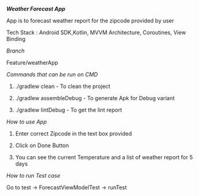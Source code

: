 *<b>Weather Forecast App</b>*

App is to forecast weather report for the zipcode provided by user

Tech Stack : Android SDK,Kotlin, MVVM Architecture, Coroutines, View Binding

*Branch*

Feature/weatherApp

*Commands that can be run on CMD*

1. ./gradlew clean - To clean the project

2. ./gradlew assembleDebug - To generate Apk for Debug variant

3. ./gradlew lintDebug - To get the lint report


*How to use App*

1. Enter correct Zipcode in the text box provided

2. Click on Done Button

3. You can see the current Temperature and a list of weather report for 5 days

*How to run Test case*

Go to test -> ForecastViewModelTest -> runTest



   

   
